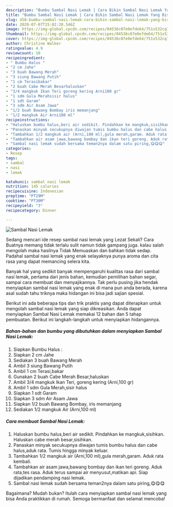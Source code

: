 ```yaml
---
description: "Bumbu Sambal Nasi Lemak | Cara Bikin Sambal Nasi Lemak Yang Bisa Manjain Lidah"
title: "Bumbu Sambal Nasi Lemak | Cara Bikin Sambal Nasi Lemak Yang Bisa Manjain Lidah"
slug: 458-bumbu-sambal-nasi-lemak-cara-bikin-sambal-nasi-lemak-yang-bisa-manjain-lidah
date: 2020-07-07T15:02:20.546Z
image: https://img-global.cpcdn.com/recipes/04536c07e0efde64/751x532cq70/sambal-nasi-lemak-foto-resep-utama.jpg
thumbnail: https://img-global.cpcdn.com/recipes/04536c07e0efde64/751x532cq70/sambal-nasi-lemak-foto-resep-utama.jpg
cover: https://img-global.cpcdn.com/recipes/04536c07e0efde64/751x532cq70/sambal-nasi-lemak-foto-resep-utama.jpg
author: Christine Walker
ratingvalue: 4.9
reviewcount: 10
recipeingredient:
- " Bumbu Halus "
- "2 cm Jahe"
- "3 buah Bawang Merah"
- "3 siung Bawang Putih"
- "1 cm Terasibakar"
- "2 buah Cabe Merah Besarhaluskan"
- "3/4 mangkuk Ikan Teri goreng kering Arni100 gr"
- "1 sdm Gula Merahsisir halus"
- "1 sdt Garam"
- "3 sdm Air Asam Jawa"
- "1/2 buah Bawang Bombay iris memanjang"
- "1/2 mangkuk Air Arni100 ml"
recipeinstructions:
- "Haluskan bumbu halus,beri air sedikit. Pindahkan ke mangkuk,sisihkan. Haluskan cabe merah besar,sisihkan."
- "Panaskan minyak secukupnya diwajan tumis bumbu halus dan cabe halus,aduk rata. Tumis hingga minyak keluar."
- "Tambahkan 1/2 mangkuk air (Arni,100 ml),gula merah,garam. Aduk rata kembali."
- "Tambahkan air asam jawa,bawang bombay dan ikan teri goreng. Aduk rata,tes rasa. Aduk terus sampai air menyusut,matikan api. Siap dijadikan pendamping nasi lemak."
- "Sambal nasi lemak sudah bersama teman2nya dalam satu piring,😋😋😋"
categories:
- Resep
tags:
- sambal
- nasi
- lemak

katakunci: sambal nasi lemak 
nutrition: 145 calories
recipecuisine: Indonesian
preptime: "PT29M"
cooktime: "PT30M"
recipeyield: "3"
recipecategory: Dinner

---
```



![Sambal Nasi Lemak](https://img-global.cpcdn.com/recipes/04536c07e0efde64/751x532cq70/sambal-nasi-lemak-foto-resep-utama.jpg)

Sedang mencari ide resep sambal nasi lemak yang Lezat Sekali? Cara Buatnya memang tidak terlalu sulit namun tidak gampang juga. kalau salah mengolah maka hasilnya Tidak Memuaskan dan bahkan tidak sedap. Padahal sambal nasi lemak yang enak selayaknya punya aroma dan cita rasa yang dapat memancing selera kita.

Banyak hal yang sedikit banyak mempengaruhi kualitas rasa dari sambal nasi lemak, pertama dari jenis bahan, kemudian pemilihan bahan segar, sampai cara membuat dan menyajikannya. Tak perlu pusing jika hendak menyiapkan sambal nasi lemak yang enak di mana pun anda berada, karena asal sudah tahu triknya maka hidangan ini bisa jadi sajian spesial.




Berikut ini ada beberapa tips dan trik praktis yang dapat diterapkan untuk mengolah sambal nasi lemak yang siap dikreasikan. Anda dapat menyiapkan Sambal Nasi Lemak memakai 12 bahan dan 5 tahap pembuatan. Berikut ini langkah-langkah untuk menyiapkan hidangannya.

<!--inarticleads1-->

##### Bahan-bahan dan bumbu yang dibutuhkan dalam menyiapkan Sambal Nasi Lemak:

1. Siapkan  Bumbu Halus :
1. Siapkan 2 cm Jahe
1. Sediakan 3 buah Bawang Merah
1. Ambil 3 siung Bawang Putih
1. Ambil 1 cm Terasi,bakar
1. Gunakan 2 buah Cabe Merah Besar,haluskan
1. Ambil 3/4 mangkuk Ikan Teri, goreng kering (Arni,100 gr)
1. Ambil 1 sdm Gula Merah,sisir halus
1. Siapkan 1 sdt Garam
1. Siapkan 3 sdm Air Asam Jawa
1. Siapkan 1/2 buah Bawang Bombay, iris memanjang
1. Sediakan 1/2 mangkuk Air (Arni,100 ml)




<!--inarticleads2-->

##### Cara membuat Sambal Nasi Lemak:

1. Haluskan bumbu halus,beri air sedikit. Pindahkan ke mangkuk,sisihkan. Haluskan cabe merah besar,sisihkan.
1. Panaskan minyak secukupnya diwajan tumis bumbu halus dan cabe halus,aduk rata. Tumis hingga minyak keluar.
1. Tambahkan 1/2 mangkuk air (Arni,100 ml),gula merah,garam. Aduk rata kembali.
1. Tambahkan air asam jawa,bawang bombay dan ikan teri goreng. Aduk rata,tes rasa. Aduk terus sampai air menyusut,matikan api. Siap dijadikan pendamping nasi lemak.
1. Sambal nasi lemak sudah bersama teman2nya dalam satu piring,😋😋😋




Bagaimana? Mudah bukan? Itulah cara menyiapkan sambal nasi lemak yang bisa Anda praktikkan di rumah. Semoga bermanfaat dan selamat mencoba!
